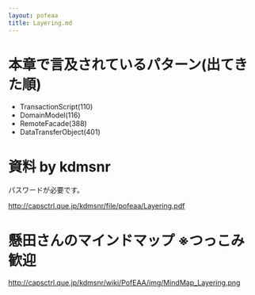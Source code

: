 ```yaml
---
layout: pofeaa
title: Layering.md
---
```


# 本章で言及されているパターン(出てきた順)

- TransactionScript(110)
- DomainModel(116)
- RemoteFacade(388)
- DataTransferObject(401)


# 資料 by kdmsnr

パスワードが必要です。

http://capsctrl.que.jp/kdmsnr/file/pofeaa/Layering.pdf

# 懸田さんのマインドマップ ※つっこみ歓迎
http://capsctrl.que.jp/kdmsnr/wiki/PofEAA/img/MindMap_Layering.png
